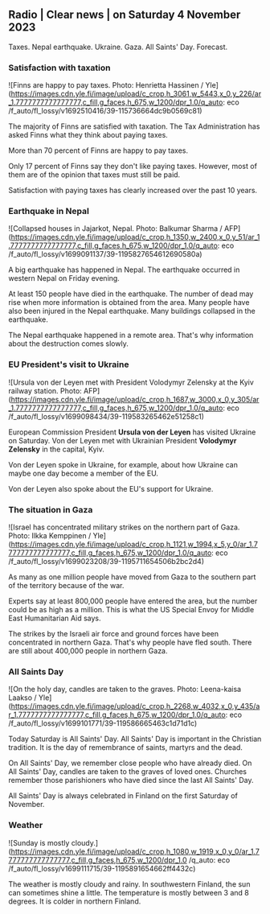 ## Radio \| Clear news \| on Saturday 4 November 2023

Taxes. Nepal earthquake. Ukraine. Gaza. All Saints' Day. Forecast.

### Satisfaction with taxation

![Finns are happy to pay taxes. Photo: Henrietta Hassinen / Yle](https://images.cdn.yle.fi/image/upload/c_crop,h_3061,w_5443,x_0,y_226/ar_1.7777777777777777,c_fill,g_faces,h_675,w_1200/dpr_1.0/q_auto: eco /f_auto/fl_lossy/v1692510416/39-115736664dc9b0569c81)

The majority of Finns are satisfied with taxation. The Tax Administration has asked Finns what they think about paying taxes.

More than 70 percent of Finns are happy to pay taxes.

Only 17 percent of Finns say they don't like paying taxes. However, most of them are of the opinion that taxes must still be paid.

Satisfaction with paying taxes has clearly increased over the past 10 years.

### Earthquake in Nepal

![Collapsed houses in Jajarkot, Nepal. Photo: Balkumar Sharma / AFP](https://images.cdn.yle.fi/image/upload/c_crop,h_1350,w_2400,x_0,y_51/ar_1.7777777777777777,c_fill,g_faces,h_675,w_1200/dpr_1.0/q_auto: eco /f_auto/fl_lossy/v1699091137/39-1195827654612690580a)

A big earthquake has happened in Nepal. The earthquake occurred in western Nepal on Friday evening.

At least 150 people have died in the earthquake. The number of dead may rise when more information is obtained from the area. Many people have also been injured in the Nepal earthquake. Many buildings collapsed in the earthquake.

The Nepal earthquake happened in a remote area. That's why information about the destruction comes slowly.

### EU President's visit to Ukraine

![Ursula von der Leyen met with President Volodymyr Zelensky at the Kyiv railway station. Photo: AFP](https://images.cdn.yle.fi/image/upload/c_crop,h_1687,w_3000,x_0,y_305/ar_1.7777777777777777,c_fill,g_faces,h_675,w_1200/dpr_1.0/q_auto: eco  /f_auto/fl_lossy/v1699098434/39-119583265462e51258c1)

European Commission President **Ursula von der Leyen** has visited Ukraine on Saturday. Von der Leyen met with Ukrainian President **Volodymyr Zelensky** in the capital, Kyiv.

Von der Leyen spoke in Ukraine, for example, about how Ukraine can maybe one day become a member of the EU.

Von der Leyen also spoke about the EU's support for Ukraine.

### The situation in Gaza

![Israel has concentrated military strikes on the northern part of Gaza. Photo: Ilkka Kemppinen / Yle](https://images.cdn.yle.fi/image/upload/c_crop,h_1121,w_1994,x_5,y_0/ar_1.7777777777777777,c_fill,g_faces,h_675,w_1200/dpr_1.0/q_auto: eco /f_auto/fl_lossy/v1699023208/39-1195711654506b2bc2d4)

As many as one million people have moved from Gaza to the southern part of the territory because of the war.

Experts say at least 800,000 people have entered the area, but the number could be as high as a million. This is what the US Special Envoy for Middle East Humanitarian Aid says.

The strikes by the Israeli air force and ground forces have been concentrated in northern Gaza. That's why people have fled south. There are still about 400,000 people in northern Gaza.

### All Saints Day

![On the holy day, candles are taken to the graves. Photo: Leena-kaisa Laakso / Yle](https://images.cdn.yle.fi/image/upload/c_crop,h_2268,w_4032,x_0,y_435/ar_1.7777777777777777,c_fill,g_faces,h_675,w_1200/dpr_1.0/q_auto: eco /f_auto/fl_lossy/v1699101771/39-119586665463c1d71d1c)

Today Saturday is All Saints' Day. All Saints' Day is important in the Christian tradition. It is the day of remembrance of saints, martyrs and the dead.

On All Saints' Day, we remember close people who have already died. On All Saints' Day, candles are taken to the graves of loved ones. Churches remember those parishioners who have died since the last All Saints' Day.

All Saints' Day is always celebrated in Finland on the first Saturday of November.

### Weather

![Sunday is mostly cloudy.](https://images.cdn.yle.fi/image/upload/c_crop,h_1080,w_1919,x_0,y_0/ar_1.7777777777777777,c_fill,g_faces,h_675,w_1200/dpr_1.0 /q_auto: eco /f_auto/fl_lossy/v1699111715/39-1195891654662ff4432c)

The weather is mostly cloudy and rainy. In southwestern Finland, the sun can sometimes shine a little. The temperature is mostly between 3 and 8 degrees. It is colder in northern Finland.
